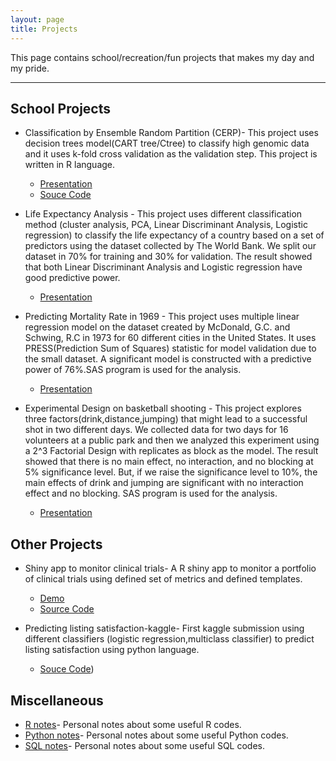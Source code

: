 ```yaml
---
layout: page
title: Projects
---
```


This page contains school/recreation/fun projects that makes my day and my pride.

---

## School Projects
- Classification by Ensemble Random Partition (CERP)- This project uses decision trees model(CART tree/Ctree) to classify high genomic data and it uses k-fold cross validation as the validation step. This project is written in R language.   
  - [Presentation](https://portfolium.com/entry/classification-by-ensemble-of-random-partition)
  - [Souce Code](https://github.com/kennchin/CERP)

- Life Expectancy Analysis - This project uses different classification method (cluster analysis, PCA, Linear Discriminant Analysis, Logistic regression) to classify the life expectancy of a country based on a set of predictors using the dataset collected by The World Bank. We split our dataset in 70% for training and 30% for validation. The result showed that both Linear Discriminant Analysis and Logistic regression have good predictive power.   
  - [Presentation](https://portfolium.com/entry/classification-method)

- Predicting Mortality Rate in 1969 - This project uses multiple linear regression model on the dataset created by McDonald, G.C. and Schwing, R.C in 1973 for 60 different cities in the United States.  It uses PRESS(Prediction Sum of Squares) statistic for model validation due to the small dataset. A significant model is constructed with a predictive power of 76%.SAS program is used for the analysis.        
  - [Presentation](https://portfolium.com/entry/predicting-mortality-rate-in-1969)

- Experimental Design on basketball shooting - This project explores three factors(drink,distance,jumping) that might lead to a successful shot in two different days. We collected data for two days for 16 volunteers at a public park and then we    analyzed this experiment using a 2^3 Factorial Design with replicates as block as the model. The result showed that there is no main effect, no interaction, and no blocking at 5% significance level. But, if we raise the significance level to 10%, the main effects of drink and jumping are significant with no interaction effect and no blocking. SAS program is used for the analysis.   
  - [Presentation](https://portfolium.com/entry/the-factors-of-a-good-basketball-shot)
  

## Other Projects
- Shiny app to monitor clinical trials- A R shiny app to monitor a portfolio of clinical trials using defined set of metrics and defined templates. 
  - [Demo](https://kennchin.shinyapps.io/Monitor/)
  - [Source Code](https://github.com/kennchin/shiny_app_monitor)

- Predicting listing satisfaction-kaggle- First kaggle submission using different classifiers (logistic regression,multiclass classifier) to predict listing satisfaction using python language.
  - [Souce Code](https://github.com/kennchin/Kaggle/tree/master/Predict%20listing%20satisfaction))

## Miscellaneous
- [R notes](https://github.com/kennchin/R_codes)- Personal notes about some useful R codes.
- [Python notes](https://github.com/kennchin/Python_codes)- Personal notes about some useful Python codes.
- [SQL notes](https://github.com/kennchin/SQL)- Personal notes about some useful SQL codes.

